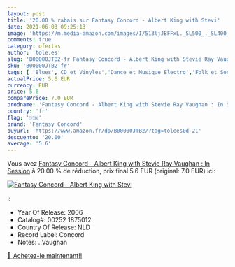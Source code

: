 ```yaml
---
layout: post
title: '20.00 % rabais sur Fantasy Concord - Albert King with Stevi'
date: 2021-06-03 09:25:13
image: 'https://m.media-amazon.com/images/I/513ljJBFFxL._SL500_._SL400_.jpg'
comments: true
category: ofertas
author: 'tole.es'
slug: 'B00000JTB2-fr Fantasy Concord - Albert King with Stevie Ray Vaughan : In...'
sku: 'B00000JTB2-fr'
tags: [ 'Blues','CD et Vinyles','Dance et Musique Electro','Folk et Songwriter','Genres','Modern Blues','Pop','Pop R&B','R&B, Soul et Funk','fantasy concord', ]
actualPrice: 5.6 EUR
currency: EUR
price: 5.6
comparePrice: 7.0 EUR
prodname: 'Fantasy Concord - Albert King with Stevie Ray Vaughan : In Session'
country: 'fr'
flag: '🇫🇷'
brand: 'Fantasy Concord'
buyurl: 'https://www.amazon.fr/dp/B00000JTB2/?tag=tolees0d-21'
descuento: '20.00'
average: '5.6'
---
```


Vous avez [Fantasy Concord - Albert King with Stevie Ray Vaughan : In Session](https://www.amazon.fr/dp/B00000JTB2/?tag=tolees0d-21)  à  20.00 % de réduction, prix final  5.6 EUR (original: 7.0 EUR) ici:

[![Fantasy Concord - Albert King with Stevi](https://m.media-amazon.com/images/I/513ljJBFFxL._SL500_._SL400_.jpg)](https://www.amazon.fr/dp/B00000JTB2/?tag=tolees0d-21)

ℹ️:

- Year Of Release: 2006
- Catalog#: 00252 1875012
- Country Of Release: NLD
- Record Label: Concord
- Notes: ..Vaughan

[🛒 Achetez-le maintenant!!](https://www.amazon.fr/dp/B00000JTB2/?tag=tolees0d-21)
